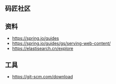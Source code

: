 ## 码匠社区

## 资料
- https://spring.io/guides
- https://spring.io/guides/gs/serving-web-content/
- https://elastisearch.cn/explore



## 工具
- https://git-scm.com/download